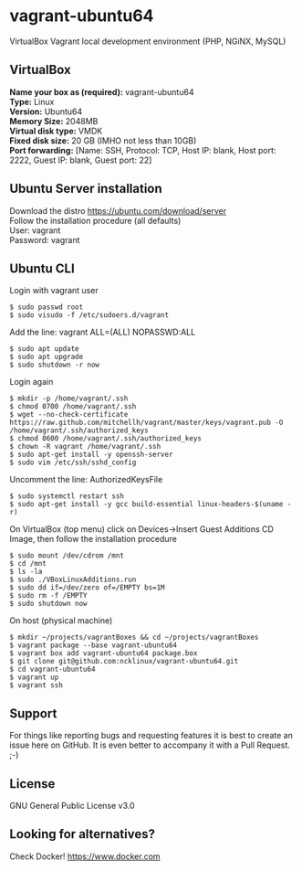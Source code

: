 # vagrant-ubuntu64
VirtualBox Vagrant local development environment (PHP, NGiNX, MySQL)

## VirtualBox
**Name your box as (required):** vagrant-ubuntu64  
**Type:** Linux  
**Version:** Ubuntu64  
**Memory Size:** 2048MB  
**Virtual disk type:** VMDK  
**Fixed disk size:** 20 GB (IMHO not less than 10GB)  
**Port forwarding:** [Name: SSH, Protocol: TCP, Host IP: blank, Host port: 2222, Guest IP: blank, Guest port: 22]

## Ubuntu Server installation
Download the distro https://ubuntu.com/download/server  
Follow the installation procedure (all defaults)  
User: vagrant  
Password: vagrant  

## Ubuntu CLI
Login with vagrant user
```
$ sudo passwd root
$ sudo visudo -f /etc/sudoers.d/vagrant
```
Add the line: vagrant ALL=(ALL) NOPASSWD:ALL
```
$ sudo apt update
$ sudo apt upgrade
$ sudo shutdown -r now
```
Login again
```
$ mkdir -p /home/vagrant/.ssh
$ chmod 0700 /home/vagrant/.ssh
$ wget --no-check-certificate https://raw.github.com/mitchellh/vagrant/master/keys/vagrant.pub -O /home/vagrant/.ssh/authorized_keys
$ chmod 0600 /home/vagrant/.ssh/authorized_keys
$ chown -R vagrant /home/vagrant/.ssh
$ sudo apt-get install -y openssh-server
$ sudo vim /etc/ssh/sshd_config
```
Uncomment the line: AuthorizedKeysFile
```
$ sudo systemctl restart ssh
$ sudo apt-get install -y gcc build-essential linux-headers-$(uname -r)
```
On VirtualBox (top menu) click on Devices->Insert Guest Additions CD Image, then follow the installation procedure
```
$ sudo mount /dev/cdrom /mnt
$ cd /mnt
$ ls -la
$ sudo ./VBoxLinuxAdditions.run
$ sudo dd if=/dev/zero of=/EMPTY bs=1M
$ sudo rm -f /EMPTY
$ sudo shutdown now
```
On host (physical machine)
```
$ mkdir ~/projects/vagrantBoxes && cd ~/projects/vagrantBoxes
$ vagrant package --base vagrant-ubuntu64
$ vagrant box add vagrant-ubuntu64 package.box
$ git clone git@github.com:ncklinux/vagrant-ubuntu64.git
$ cd vagrant-ubuntu64
$ vagrant up
$ vagrant ssh
```

## Support
For things like reporting bugs and requesting features it is best to create an issue here on GitHub. It is even better to accompany it with a Pull Request. ;-)

## License
GNU General Public License v3.0

## Looking for alternatives?
Check Docker! https://www.docker.com
